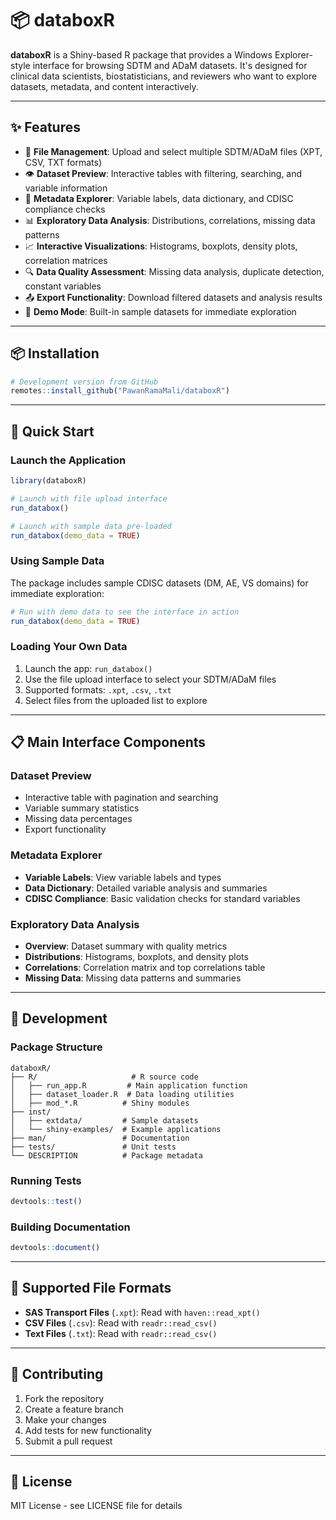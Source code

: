 # 📦 databoxR

**databoxR** is a Shiny-based R package that provides a Windows Explorer-style interface for browsing SDTM and ADaM datasets. It's designed for clinical data scientists, biostatisticians, and reviewers who want to explore datasets, metadata, and content interactively.

---

## ✨ Features

* 📁 **File Management**: Upload and select multiple SDTM/ADaM files (XPT, CSV, TXT formats)
* 👁️ **Dataset Preview**: Interactive tables with filtering, searching, and variable information
* 🧾 **Metadata Explorer**: Variable labels, data dictionary, and CDISC compliance checks
* 📊 **Exploratory Data Analysis**: Distributions, correlations, missing data patterns
* 📈 **Interactive Visualizations**: Histograms, boxplots, density plots, correlation matrices
* 🔍 **Data Quality Assessment**: Missing data analysis, duplicate detection, constant variables
* 📤 **Export Functionality**: Download filtered datasets and analysis results
* 🧪 **Demo Mode**: Built-in sample datasets for immediate exploration

---

## 📦 Installation

```r
# Development version from GitHub
remotes::install_github("PawanRamaMali/databoxR")
```

---

## 🚀 Quick Start

### Launch the Application

```r
library(databoxR)

# Launch with file upload interface
run_databox()

# Launch with sample data pre-loaded
run_databox(demo_data = TRUE)
```

### Using Sample Data

The package includes sample CDISC datasets (DM, AE, VS domains) for immediate exploration:

```r
# Run with demo data to see the interface in action
run_databox(demo_data = TRUE)
```

### Loading Your Own Data

1. Launch the app: `run_databox()`
2. Use the file upload interface to select your SDTM/ADaM files
3. Supported formats: `.xpt`, `.csv`, `.txt`
4. Select files from the uploaded list to explore

---

## 📋 Main Interface Components

### Dataset Preview
- Interactive table with pagination and searching
- Variable summary statistics
- Missing data percentages
- Export functionality

### Metadata Explorer
- **Variable Labels**: View variable labels and types
- **Data Dictionary**: Detailed variable analysis and summaries
- **CDISC Compliance**: Basic validation checks for standard variables

### Exploratory Data Analysis
- **Overview**: Dataset summary with quality metrics
- **Distributions**: Histograms, boxplots, and density plots
- **Correlations**: Correlation matrix and top correlations table  
- **Missing Data**: Missing data patterns and summaries

---

## 🔧 Development

### Package Structure
```
databoxR/
├── R/                     # R source code
│   ├── run_app.R         # Main application function
│   ├── dataset_loader.R  # Data loading utilities
│   ├── mod_*.R          # Shiny modules
├── inst/
│   ├── extdata/         # Sample datasets
│   └── shiny-examples/  # Example applications
├── man/                 # Documentation
├── tests/               # Unit tests
└── DESCRIPTION          # Package metadata
```

### Running Tests
```r
devtools::test()
```

### Building Documentation
```r
devtools::document()
```

---

## 📄 Supported File Formats

- **SAS Transport Files** (`.xpt`): Read with `haven::read_xpt()`
- **CSV Files** (`.csv`): Read with `readr::read_csv()`
- **Text Files** (`.txt`): Read with `readr::read_csv()`

---

## 🤝 Contributing

1. Fork the repository
2. Create a feature branch
3. Make your changes
4. Add tests for new functionality
5. Submit a pull request

---

## 📜 License

MIT License - see LICENSE file for details
